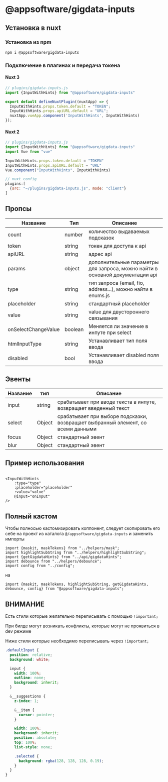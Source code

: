 # @appsoftware/gigdata-inputs

## Установка в nuxt

### Установка из npm

```bash
npm i @appsoftware/gigdata-inputs
```

### Подключение в плагинах и передача токена

#### Nuxt 3

```js
// plugins/gigdata-inputs.js
import {InputWithHints} from "@appsoftware/gigdata-inputs"

export default defineNuxtPlugin((nuxtApp) => {
  InputWithHints.props.token.default = "TOKEN";
  InputWithHints.props.apiURL.default = "URL";
  nuxtApp.vueApp.component('InputWithHints', InputWithHints)
});
```

#### Nuxt 2

```js
// plugins/gigdata-inputs.js
import {InputWithHints} from "@appsoftware/gigdata-inputs"
import Vue from "vue"

InputWithHints.props.token.default = "TOKEN"
InputWithHints.props.apiURL.default = "URL"
Vue.component("InputWithHints", InputWithHints)
```

```js
// nuxt config 
plugins:[
  {src: "~/plugins/gigdata-inputs.js", mode: "client"}
]
```

## Пропсы

| Название            | Тип     | Описание                                                                      |
|---------------------|---------|-------------------------------------------------------------------------------|
| count               | number  | количество выдаваемых подсказок                                               |
| token               | string  | токен для доступа к api                                                       |
| apiURL              | string  | адрес api                                                                     |
| params              | object  | дополнительные параметры для запроса, можно найти в основной документации api |
| type                | string  | тип запроса (email, fio, address...), можно найти в enums.js                  |
| placeholder         | string  | стандартный placeholder                                                       |
| value               | string  | value для двустороннего связывания                                            |
| onSelectChangeValue | boolean | Меняется ли значение в инпуте при select                                      |
| htmlInputType       | string  | Устанавливает тип поля ввода                                                  |
| disabled            | bool    | Устанавливает disabled поля ввода                                             |

## Эвенты

| Название | тип    | Описание                                                                         |
|----------|--------|----------------------------------------------------------------------------------|
| input    | string | срабатывает при вводе текста в инпуте, возвращает введенный текст                |
| select   | Object | срабатывает при выборе подсказки, возвращает выбранный элемент, со всеми данными |
| focus    | Object | стандартный эвент                                                                |
| blur     | Object | стандартный эвент                                                                |

## Пример использования

```vue

<InputWithHints
    :type="type"
    :placeholder="placeholder"
    :value="value"
    @input="onInput"
/>
```

## Полный кастом

Чтобы полносью кастомизировать коппонент, следует скопировать его себе на проект из
каталога `@/appsoftware/gigdata-inputs` и заменить импорты

```vue
import {maskit, maskTokens} from "../helpers/mask";
import highlightSubString from "../helpers/highlightSubString";
import {getGigdataHints} from "../api/gigdataHints";
import debounce from "../helpers/debounce";
import config from "../config";
```

на

```vue
import {maskit, maskTokens, highlightSubString, getGigdataHints, debounce, config} from "@appsoftware/gigdata-inputs";
```

## ВНИМАНИЕ

Есть стили которые желательно переписывать с помощью `!important;`

При билде могут возникать конфликты, которые могут не проявиться в dev режиме

Ниже стили которые необходимо переписывать через `!important;`

```scss
.defaultInput {
  position: relative;
  background: white;

  input {
    width: 100%;
    outline: none;
    background: inherit;
  }

  &__suggestions {
    z-index: 1;

    &__item {
      cursor: pointer;
    }

    width: 100%;
    background: inherit;
    position: absolute;
    top: 100%;
    list-style: none;

    .selected {
      background: rgba(128, 128, 128, 0.19);
    }
  }
}
```